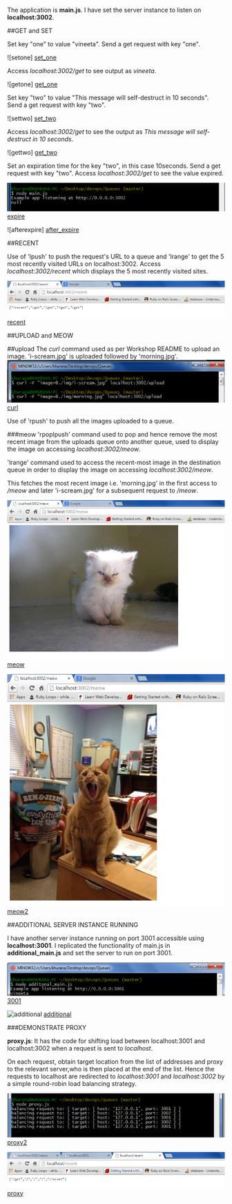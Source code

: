 The application is **main.js**. I have set the server instance to listen on **localhost:3002**.

##GET and SET

Set key "one" to value "vineeta".
Send a get request with key "one".

![setone] [set_one]

Access *localhost:3002/get* to see output as *vineeta*.

![getone] [get_one]

Set key "two" to value "This message will self-destruct in 10 seconds".
Send a get request with key "two".

![settwo] [set_two]

Access *localhost:3002/get* to see the output as *This message will self-destruct in 10 seconds*.

![gettwo] [get_two]

Set an expiration time for the key "two", in this case 10seconds.
Send a get request with key "two".
Access *localhost:3002/get* to see the value expired.

![expire] [expire]

![afterexpire] [after_expire]

##RECENT

Use of 'lpush' to push the request's URL to a queue and 'lrange' to get the 5 most recently visited URLs on localhost:3002.
Access *localhost:3002/recent* which displays the 5 most recently visited sites.

![recent] [recent]

##UPLOAD and MEOW

##upload
The *curl* command used as per Workshop README to upload an image. 'i-scream.jpg' is uploaded followed by 'morning.jpg'.
![curl] [curl]

Use of 'rpush' to push all the images uploaded to a queue. 

###meow
'rpoplpush' command used to pop and hence remove the most recent image from the uploads queue onto another queue, used to display the image on accessing *localhost:3002/meow*.

'lrange' command used to access the recent-most image in the destination queue in order to display the image on accessing *localhost:3002/meow*.

This fetches the most recent image i.e. 'morning.jpg' in the first access to */meow* and later 'i-scream.jpg' for a subsequent request to */meow*.

![meow] [meow]

![meow2] [meow2]

##ADDITIONAL SERVER INSTANCE RUNNING

I have another server instance running on port 3001 accessible using **localhost:3001**. 
I replicated the functionality of main.js in **additional_main.js** and set the server to run on port 3001.

![3001] [3001]

![additional] [additional]

###DEMONSTRATE PROXY

**proxy.js**: It has the code for shifting load between localhost:3001 and localhost:3002 when a request is sent to *localhost*.

On each request, obtain target location from the list of addresses and proxy to the relevant server,who is then placed at the end of the list.
Hence the requests to localhost are redirected to *localhost:3001* and *localhost:3002* by a simple round-robin load balancing strategy.

![proxy2] [proxy2]

![proxy] [proxy]


[set_one]: /images/get_one.PNG
[get_one]: /images/one_vineeta.PNG
[expire]: /images/expire.PNG
[after_expire]: /images/get_after_expire.PNG
[set_two]: /images/set_two.PNG
[get_two]: /images/get_two.PNG
[recent]: /images/recent.PNG
[curl]: /images/curl.PNG
[meow]: /images/meow.PNG
[meow2]: /images/meow2.PNG
[additional]: /images/additionalinstance.PNG
[3001]: /images/3001.PNG
[proxy]: /images/proxy.PNG
[proxy2]: /images/proxy_console.PNG
